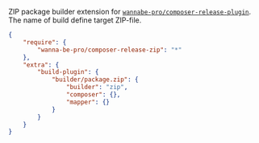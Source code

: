 ZIP package builder extension for [`wannabe-pro/composer-release-plugin`](https://github.com/wannabe-pro/composer-release-plugin).
The name of build define target ZIP-file.

```json
{
    "require": {
        "wanna-be-pro/composer-release-zip": "*"
    },
    "extra": {
        "build-plugin": {
            "builder/package.zip": {
                "builder": "zip",
                "composer": {},
                "mapper": {}
            }
        }
    }
}
```
